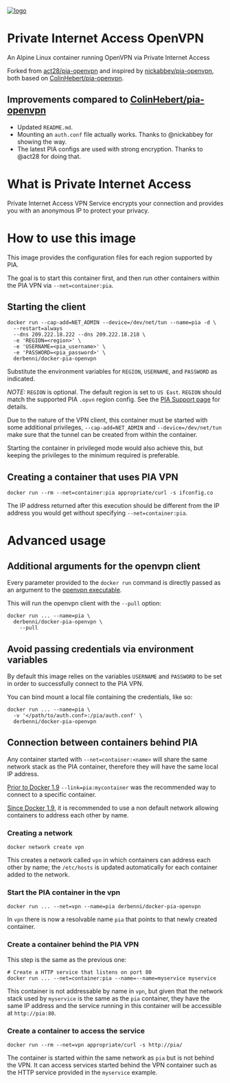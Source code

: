 [![logo](https://www.privateinternetaccess.com/assets/PIALogo2x-09ca10950967bd3be87a5ef7730a69e07892d519cfc8f15228bec0a4f6102cc1.png)](https://www.privateinternetaccess.com)

# Private Internet Access OpenVPN
An Alpine Linux container running OpenVPN via Private Internet Access

Forked from [act28/pia-openvpn](https://github.com/act28/pia-openvpn) and inspired by [nickabbey/pia-openvpn](https://github.com/nickabbey/pia-openvpn), both based on [ColinHebert/pia-openvpn](https://github.com/ColinHebert/pia-openvpn).

## Improvements compared to [ColinHebert/pia-openvpn](https://github.com/ColinHebert/pia-openvpn)
* Updated `README.md`.
* Mounting an `auth.conf` file actually works. Thanks to @nickabbey for showing the way.
* The latest PIA configs are used with strong encryption. Thanks to @act28 for doing that.

# What is Private Internet Access
Private Internet Access VPN Service encrypts your connection and provides you with an anonymous IP to protect your privacy.

# How to use this image
This image provides the configuration files for each region supported by PIA.

The goal is to start this container first, and then run other containers within the PIA VPN via `--net=container:pia`.

## Starting the client
```Shell
docker run --cap-add=NET_ADMIN --device=/dev/net/tun --name=pia -d \
  --restart=always
  --dns 209.222.18.222 --dns 209.222.18.218 \
  -e 'REGION=<region>' \
  -e 'USERNAME=<pia_username>' \
  -e 'PASSWORD=<pia_password>' \
  derbenni/docker-pia-openvpn
```

Substitute the environment variables for `REGION`, `USERNAME`, and `PASSWORD` as indicated.

*NOTE:* `REGION` is optional. The default region is set to `US East`. `REGION` should match the supported PIA `.opvn` region config. See the [PIA Support page](https://www.privateinternetaccess.com/pages/client-support/#third) for details.

Due to the nature of the VPN client, this container must be started with some additional privileges, `--cap-add=NET_ADMIN` and `--device=/dev/net/tun` make sure that the tunnel can be created from within the container.

Starting the container in privileged mode would also achieve this, but keeping the privileges to the minimum required is preferable.

## Creating a container that uses PIA VPN
```Shell
docker run --rm --net=container:pia appropriate/curl -s ifconfig.co
```

The IP address returned after this execution should be different from the IP address you would get without specifying `--net=container:pia`.

# Advanced usage

## Additional arguments for the openvpn client
Every parameter provided to the `docker run` command is directly passed as an argument to the [openvpn executable](https://community.openvpn.net/openvpn/wiki/Openvpn23ManPage).

This will run the openvpn client with the `--pull` option:
```Shell
docker run ... --name=pia \
  derbenni/docker-pia-openvpn \
    --pull
```

## Avoid passing credentials via environment variables
By default this image relies on the variables `USERNAME` and `PASSWORD` to be set in order to successfully connect to the PIA VPN.

You can bind mount a local file containing the credentials, like so:
```Shell
docker run ... --name=pia \
  -v '</path/to/auth.conf>:/pia/auth.conf' \
  derbenni/docker-pia-openvpn
```

## Connection between containers behind PIA
Any container started with `--net=container:<name>` will share the same network stack as the PIA container, therefore they will have the same local IP address.

[Prior to Docker 1.9](https://docs.docker.com/engine/userguide/networking/default_network/dockerlinks/) `--link=pia:mycontainer` was the recommended way to connect to a specific container.

[Since Docker 1.9](https://docs.docker.com/engine/userguide/networking/dockernetworks/), it is recommended to use a non default network allowing containers to address each other by name.

### Creating a network
```Shell
docker network create vpn
```

This creates a network called `vpn` in which containers can address each other by name; the `/etc/hosts` is updated automatically for each container added to the network.

### Start the PIA container in the vpn
```Shell
docker run ... --net=vpn --name=pia derbenni/docker-pia-openvpn
```

In `vpn` there is now a resolvable name `pia` that points to that newly created container.

### Create a container behind the PIA VPN
This step is the same as the previous one:
```Shell
# Create a HTTP service that listens on port 80
docker run ... --net=container:pia --name=--name=myservice myservice
```

This container is not addressable by name in `vpn`, but given that the network stack used by `myservice` is the same as the `pia` container, they have the same IP address and the service running in this container will be accessible at `http://pia:80`.

### Create a container to access the service
```Shell
docker run --rm --net=vpn appropriate/curl -s http://pia/
```

The container is started within the same network as `pia` but is not behind the VPN.
It can access services started behind the VPN container such as the HTTP service provided in the `myservice` example.
